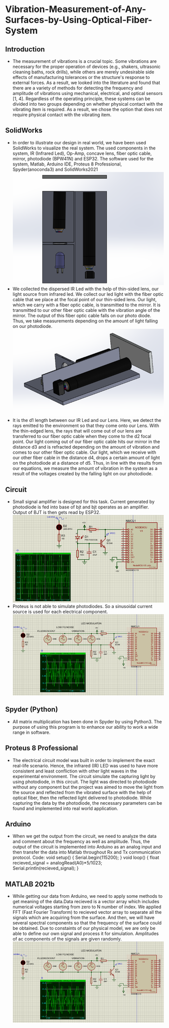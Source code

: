 # Vibration-Measurement-of-Any-Surfaces-by-Using-Optical-Fiber-System

## Introduction
- The measurement of vibrations is a crucial topic. Some vibrations are necessary for the proper operation of devices (e.g., shakers, ultrasonic cleaning baths, rock drills), while others are merely undesirable side effects of manufacturing tolerances or the structure's response to external forces. As a result, we looked into the literature and found that there are a variety of methods for detecting the frequency and amplitude of vibrations using mechanical, electrical, and optical sensors [1, 4]. Regardless of the operating principle, these systems can be divided into two groups depending on whether physical contact with the vibrating item is required. As a result, we chose the option that does not require physical contact with the vibrating item.
## SolidWorks
- In order to illustrate our design in real world, we have been used SolidWorks to visualize the real system. The used components in the system, IR (Infrared Led), Op-Amp, concave lens, fiber optic cable, mirror, photodiode (BPW41N) and ESP32. The software used for the system, Matlab, Arduino IDE, Proteus 8 Professional, Spyder(anoconda3) and SolidWorks2021
![11.png](SolidWorks/11.png)
- We collected the dispersed IR Led with the help of thin-sided lens, our light source from infrared led. We collect our led light with the fiber optic cable that we place at the focal point of our thin-sided lens. Our light, which we carry with a fiber optic cable, is transmitted to the mirror. It is transmitted to our other fiber optic cable with the vibration angle of the mirror. The output of this fiber optic cable falls on our photo diode. Thus, we take measurements depending on the amount of light falling on our photodiode.
![3.png](SolidWorks/3.png)
- It is the d1 length between our IR Led and our Lens. Here, we detect the rays emitted to the environment so that they come onto our Lens. With the thin-edged lens, the rays that will come out of our lens are transferred to our fiber optic cable when they come to the d2 focal point. Our light coming out of our fiber optic cable hits our mirror in the distance d3 and is refracted depending on the amount of vibration and comes to our other fiber optic cable. Our light, which we receive with our other fiber cable in the distance d4, drops a certain amount of light on the photodiode at a distance of d5. Thus, in line with the results from our equations, we measure the amount of vibration in the system as a result of the voltages created by the falling light on our photodiode.
## Circuit
- Small signal amplifier is designed for this task. Current generated by photodiode is fed into base of bjt and bjt operates as an amplifier. Output of BJT is then gets read by ESP32.
![led_circuit.png](Proteus/led_circuit.png)
- Proteus is not able to simulate photodiodes. So a sinusoidal current source is used for each electrical component. 
![led_circuit_2.png](Proteus/led_circuit_2.png)
## Spyder (Python)
- All matrix multiplication has been done in Spyder by using Python3. The purpose of using this program is to enhance our ability to work a wide range in software.
## Proteus 8 Professional
- The electrical circuit model was built in order to implement the exact real-life scenario. Hence, the infrared (IR) LED was used to have more consistent and least confliction with other light waves in the experimental environment. The circuit simulate the capturing light by using photodiode, in this circuit. The light was directed to photodiode without any component but the project was aimed to move the light from the source and reflected from the vibrated surface with the help of optical fiber, then the reflected light delivered to photodiode. While capturing the data by the photodiode, the necessary parameters can be found and implemented into real world application.
## Arduino
- When we get the output from the circuit, we need to analyze the data and comment about the frequency as well as amplitude. Thus, the output of the circuit is implemented into Arduino as an analog input and then transfer the data into Matlab throughout Rx and Tx communication protocol. Code:
void setup() {
Serial.begin(115200);
}
void loop() {
float recieved_signal = analogRead(A0)*5/1023;
Serial.println(recieved_signal);
}
## MATLAB 2021b
- While getting our data from Arduino, we need to apply some methods to get meaning of the data.Data recieved is a vector array which includes numerical voltages starting from zero to N number of index.  We applied FFT (Fast Fourier Transform) to recieved vector array to separate all the signals which are acquiring from the surface. And then, we will have several spectral components so that the frequency of the surface could be obtained. Due to constaints of our physical model, we are only be able to define our own signal and process it for simulation. Amplitudes of ac components of the signals are given randomly.
![led_circuit_2.png](Proteus/led_circuit_2.png)

























